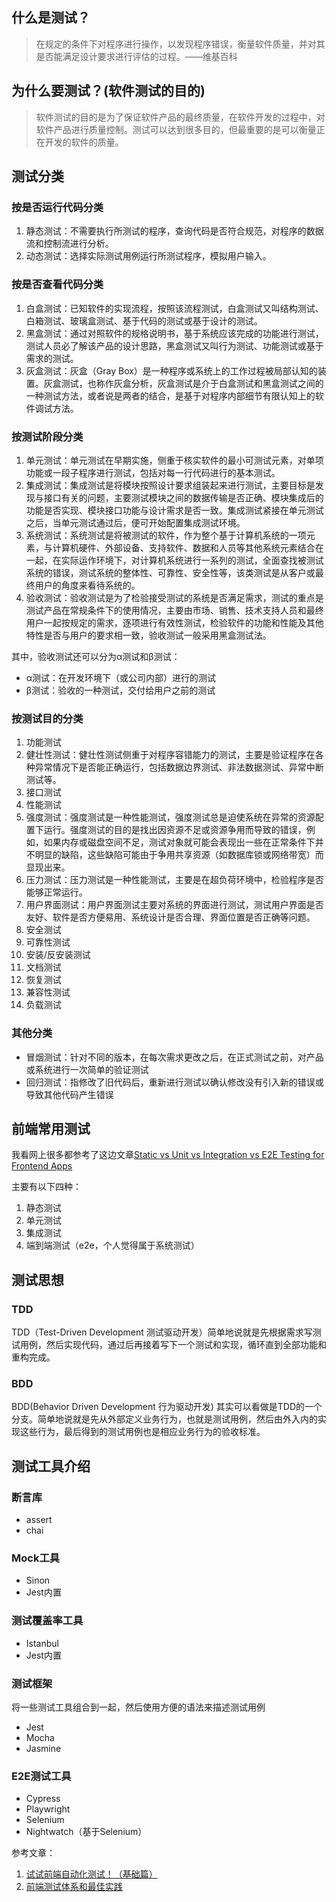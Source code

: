## 什么是测试？
> 在规定的条件下对程序进行操作，以发现程序错误，衡量软件质量，并对其是否能满足设计要求进行评估的过程。——维基百科


## 为什么要测试？(软件测试的目的)
> 软件测试的目的是为了保证软件产品的最终质量，在软件开发的过程中，对软件产品进行质量控制。测试可以达到很多目的，但最重要的是可以衡量正在开发的软件的质量。

## 测试分类
### 按是否运行代码分类
1. 静态测试：不需要执行所测试的程序，查询代码是否符合规范，对程序的数据流和控制流进行分析。
2. 动态测试：选择实际测试用例运行所测试程序，模拟用户输入。

### 按是否查看代码分类
1. 白盒测试：已知软件的实现流程，按照该流程测试，白盒测试又叫结构测试、白箱测试、玻璃盒测试、基于代码的测试或基于设计的测试。
2. 黑盒测试：通过对照软件的规格说明书，基于系统应该完成的功能进行测试，测试人员必了解该产品的设计思路，黑盒测试又叫行为测试、功能测试或基于需求的测试。
3. 灰盒测试：灰盒（Gray Box）是一种程序或系统上的工作过程被局部认知的装置。灰盒测试，也称作灰盒分析，灰盒测试是介于白盒测试和黑盒测试之间的一种测试方法，或者说是两者的结合，是基于对程序内部细节有限认知上的软件调试方法。

### 按测试阶段分类
1. 单元测试：单元测试在早期实施，侧重于核实软件的最小可测试元素，对单项功能或一段子程序进行测试，包括对每一行代码进行的基本测试。
2. 集成测试：集成测试是将模块按照设计要求组装起来进行测试，主要目标是发现与接口有关的问题，主要测试模块之间的数据传输是否正确、模块集成后的功能是否实现、模块接口功能与设计需求是否一致。集成测试紧接在单元测试之后，当单元测试通过后，便可开始配置集成测试环境。
3. 系统测试：系统测试是将被测试的软件，作为整个基于计算机系统的一项元素，与计算机硬件、外部设备、支持软件、数据和人员等其他系统元素结合在一起，在实际运作环境下，对计算机系统进行一系列的测试，全面查找被测试系统的错误，测试系统的整体性、可靠性、安全性等，该类测试是从客户或最终用户的角度来看待系统的。
4. 验收测试：验收测试是为了检验接受测试的系统是否满足需求，测试的重点是测试产品在常规条件下的使用情况，主要由市场、销售、技术支持人员和最终用户一起按规定的需求，逐项进行有效性测试，检验软件的功能和性能及其他特性是否与用户的要求相一致，验收测试一般采用黑盒测试法。

其中，验收测试还可以分为α测试和β测试：
- α测试：在开发环境下（或公司内部）进行的测试
- β测试：验收的一种测试，交付给用户之前的测试

### 按测试目的分类
1. 功能测试
2. 健壮性测试：健壮性测试侧重于对程序容错能力的测试，主要是验证程序在各种异常情况下是否能正确运行，包括数据边界测试、非法数据测试、异常中断测试等。
3. 接口测试
4. 性能测试
5. 强度测试：强度测试是一种性能测试，强度测试总是迫使系统在异常的资源配置下运行。强度测试的目的是找出因资源不足或资源争用而导致的错误，例如，如果内存或磁盘空间不足，测试对象就可能会表现出一些在正常条件下并不明显的缺陷，这些缺陷可能由于争用共享资源（如数据库锁或网络带宽）而显现出来。
6. 压力测试：压力测试是一种性能测试，主要是在超负荷环境中，检验程序是否能够正常运行。
7. 用户界面测试：用户界面测试主要对系统的界面进行测试，测试用户界面是否友好、软件是否方便易用、系统设计是否合理、界面位置是否正确等问题。
8. 安全测试
9. 可靠性测试
10. 安装/反安装测试
11. 文档测试
12. 恢复测试
13. 兼容性测试
14. 负载测试

### 其他分类
- 冒烟测试：针对不同的版本，在每次需求更改之后，在正式测试之前，对产品或系统进行一次简单的验证测试
- 回归测试：指修改了旧代码后，重新进行测试以确认修改没有引入新的错误或导致其他代码产生错误

## 前端常用测试
我看网上很多都参考了这边文章[Static vs Unit vs Integration vs E2E Testing for Frontend Apps](https://kentcdodds.com/blog/static-vs-unit-vs-integration-vs-e2e-tests)

主要有以下四种：
1. 静态测试
2. 单元测试
3. 集成测试
4. 端到端测试（e2e，个人觉得属于系统测试）

## 测试思想
### TDD
TDD（Test-Driven Development 测试驱动开发）简单地说就是先根据需求写测试用例，然后实现代码，通过后再接着写下一个测试和实现，循环直到全部功能和重构完成。

### BDD
BDD(Behavior Driven Development 行为驱动开发) 其实可以看做是TDD的一个分支。简单地说就是先从外部定义业务行为，也就是测试用例，然后由外入内的实现这些行为，最后得到的测试用例也是相应业务行为的验收标准。

## 测试工具介绍
### 断言库
- assert
- chai

### Mock工具
- Sinon
- Jest内置

### 测试覆盖率工具
- Istanbul
- Jest内置

### 测试框架
将一些测试工具组合到一起，然后使用方便的语法来描述测试用例
- Jest
- Mocha
- Jasmine

### E2E测试工具
- Cypress
- Playwright
- Selenium
- Nightwatch（基于Selenium）

参考文章：
1. [试试前端自动化测试！（基础篇）](https://juejin.cn/post/6844904194600599560)
2. [前端测试体系和最佳实践](https://insights.thoughtworks.cn/frontend-testing/)

